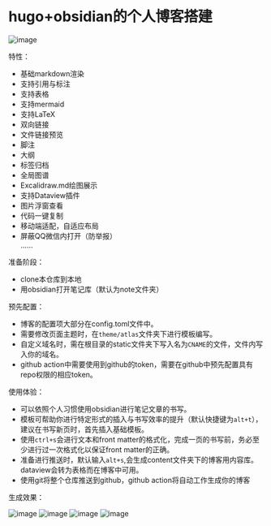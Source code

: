 # hugo+obsidian的个人博客搭建

![image](https://user-images.githubusercontent.com/55282569/211509250-51c45d7c-bfe1-428b-a44c-76caebdb774c.png)

特性：
- 基础markdown渲染
- 支持引用与标注
- 支持表格
- 支持mermaid
- 支持LaTeX
- 双向链接
- 文件链接预览
- 脚注
- 大纲
- 标签归档
- 全局图谱
- Excalidraw.md绘图展示
- 支持Dataview插件
- 图片浮窗查看
- 代码一键复制
- 移动端适配，自适应布局
- 屏蔽QQ微信内打开（防举报）  
……

准备阶段：
- clone本仓库到本地
- 用obsidian打开笔记库（默认为note文件夹）

预先配置：
- 博客的配置项大部分在config.toml文件中。
- 需要修改页面主题时，在`theme/atlas`文件夹下进行模板编写。
- 自定义域名时，需在根目录的static文件夹下写入名为`CNAME`的文件，文件内写入你的域名。
- github action中需要使用到github的token，需要在github中预先配置具有repo权限的相应token。

使用体验：
- 可以依照个人习惯使用obsidian进行笔记文章的书写。
- 模板可帮助你进行特定形式的插入与书写效率的提升（默认快捷键为`alt+t`），建议在书写新页时，首先插入基础模板。
- 使用`ctrl+s`会进行文本和front matter的格式化，完成一页的书写前，务必至少进行过一次格式化以保证front matter的正确。
- 准备进行推送时，默认输入`alt+s`,会生成content文件夹下的博客用内容库。dataview会转为表格而在博客中可用。
- 使用git将整个仓库推送到github，github action将自动工作生成你的博客

生成效果：

![image](https://user-images.githubusercontent.com/55282569/211508252-eb31ef84-dad0-40d9-b0a2-b3329ea6d5f5.png)
![image](https://user-images.githubusercontent.com/55282569/211508329-ef670e2e-4263-4b23-9c0b-6276c0963b0d.png)
![image](https://user-images.githubusercontent.com/55282569/211508647-acffa5a1-827e-416e-b821-dcfedd29f118.png)
![image](https://user-images.githubusercontent.com/55282569/211508823-96f25e42-c5ef-4ff2-a39c-a6e0af2fa24b.png)

